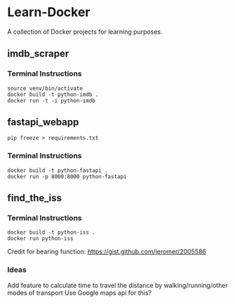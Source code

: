 # Learn-Docker
A collection of Docker projects for learning purposes.

## imdb_scraper
### Terminal Instructions
    source venv/bin/activate
    docker build -t python-imdb .
    docker run -t -i python-imdb

## fastapi_webapp
    pip freeze > requirements.txt

### Terminal Instructions
    docker build -t python-fastapi .
    docker run -p 8000:8000 python-fastapi

## find_the_iss
### Terminal Instructions
    docker build -t python-iss .
    docker run python-iss

Credit for bearing function: https://gist.github.com/jeromer/2005586

### Ideas
Add feature to calculate time to travel the distance by walking/running/other modes of transport
Use Google maps api for this?
